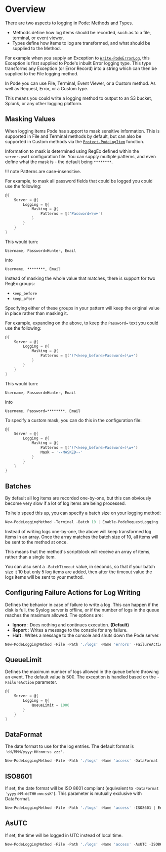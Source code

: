 # Overview

There are two aspects to logging in Pode: Methods and Types.

* Methods define how log items should be recorded, such as to a file, terminal, or event viewer.
* Types define how items to log are transformed, and what should be supplied to the Method.

For example when you supply an Exception to [`Write-PodeErrorLog`](../../../Functions/Logging/Write-PodeErrorLog), this Exception is first supplied to Pode's inbuilt Error logging type. This type transforms any Exception (or Error Record) into a string which can then be supplied to the File logging method.

In Pode you can use File, Terminal, Event Viewer, or a Custom method. As well as Request, Error, or a Custom type.

This means you could write a logging method to output to an S3 bucket, Splunk, or any other logging platform.

## Masking Values

When logging items Pode has support to mask sensitive information. This is supported in File and Terminal methods by default, but can also be supported in Custom methods via the [`Protect-PodeLogItem`](../../../Functions/Logging/Protect-PodeLogItem) function.

Information to mask is determined using RegEx defined within the `server.psd1` configuration file. You can supply multiple patterns, and even define what the mask is - the default being `********`.

!!! note
    Patterns are case-insensitive.

For example, to mask all password fields that could be logged you could use the following:

```powershell
@{
    Server = @{
        Logging = @{
            Masking = @{
                Patterns = @('Password=\w+')
            }
        }
    }
}
```

This would turn:

```plain
Username, Password=Hunter, Email
```

into

```plain
Username, ********, Email
```

Instead of masking the whole value that matches, there is support for two RegEx groups:

* `keep_before`
* `keep_after`

Specifying either of these groups in your pattern will keep the original value in place rather than masking it.

For example, expanding on the above, to keep the `Password=` text you could use the following:

```powershell
@{
    Server = @{
        Logging = @{
            Masking = @{
                Patterns = @('(?<keep_before>Password=)\w+')
            }
        }
    }
}
```

This would turn:

```plain
Username, Password=Hunter, Email
```

into

```plain
Username, Password=********, Email
```

To specify a custom mask, you can do this in the configuration file:

```powershell
@{
    Server = @{
        Logging = @{
            Masking = @{
                Patterns = @('(?<keep_before>Password=)\w+')
                Mask = '--MASKED--'
            }
        }
    }
}
```

## Batches

By default all log items are recorded one-by-one, but this can obviously become very slow if a lot of log items are being processed.

To help speed this up, you can specify a batch size on your logging method:

```powershell
New-PodeLoggingMethod -Terminal -Batch 10 | Enable-PodeRequestLogging
```

Instead of writing logs one-by-one, the above will keep transformed log items in an array. Once the array matches the batch size of 10, all items will be sent to the method at once.

This means that the method's scriptblock will receive an array of items, rather than a single item.

You can also sent a `-BatchTimeout` value, in seconds, so that if your batch size it 10 but only 5 log items are added, then after the timeout value the logs items will be sent to your method.



## Configuring Failure Actions for Log Writing

Defines the behavior in case of failure to write a log. This can happen if the disk is full, the Syslog server is offline, or if the number of logs in the queue reaches the maximum allowed. The options are:
- **Ignore** : Does nothing and continues execution. **(Default)**
- **Report** : Writes a message to the console for any failure.
- **Halt** : Writes a message to the console and shuts down the Pode server.

```powershell
New-PodeLoggingMethod -File -Path './logs' -Name 'errors' -FailureAction 'Report' | Enable-PodeRequestLogging
```

## QueueLimit
Defines the maximum number of logs allowed in the queue before throwing an event.
The default value is 500.  The exception is handled based on the `-FailureAction` parameter.

```powershell
@{
    Server = @{
        Logging = @{
            QueueLimit = 1000
        }
    }
}
```

## DataFormat
The date format to use for the log entries. The default format is `'dd/MMM/yyyy:HH:mm:ss zzz'`.

```powershell
New-PodeLoggingMethod -File -Path './logs' -Name 'access' -DataFormat 'yyyy-MM-dd HH:mm:ss' | Enable-PodeErrorLogging
```

## ISO8601
If set, the date format will be ISO 8601 compliant (equivalent to `-DataFormat 'yyyy-MM-ddTHH:mm:ssK'`). This parameter is mutually exclusive with DataFormat.

```powershell
New-PodeLoggingMethod -File -Path './logs' -Name 'access' -ISO8601 | Enable-PodeErrorLogging
```

## AsUTC
If set, the time will be logged in UTC instead of local time.

```powershell
New-PodeLoggingMethod -File -Path './logs' -Name 'access' -AsUTC -ISO8601 | Enable-PodeErrorLogging